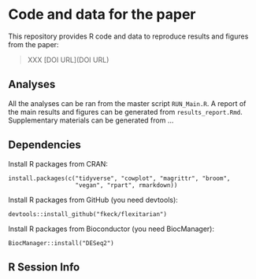 # Code and data for the paper

This repository provides R code and data to reproduce results and figures from the paper:

> XXX [DOI URL](DOI URL)

## Analyses

All the analyses can be ran from the master script `RUN_Main.R`.
A report of the main results and figures can be generated from `results_report.Rmd`. Supplementary materials can be generated from ...

## Dependencies

Install R packages from CRAN:

    install.packages(c("tidyverse", "cowplot", "magrittr", "broom",
                       "vegan", "rpart", rmarkdown))

Install R packages from GitHub (you need devtools):

    devtools::install_github("fkeck/flexitarian")

Install R packages from Bioconductor (you need BiocManager):

    BiocManager::install("DESeq2")


## R Session Info